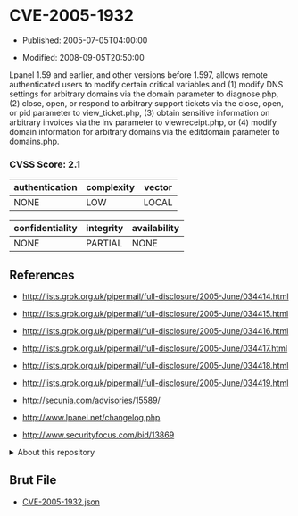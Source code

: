 # CVE-2005-1932

- Published: 2005-07-05T04:00:00

- Modified: 2008-09-05T20:50:00

Lpanel 1.59 and earlier, and other versions before 1.597, allows remote authenticated users to modify certain critical variables and (1) modify DNS settings for arbitrary domains via the domain parameter to diagnose.php, (2) close, open, or respond to arbitrary support tickets via the close, open, or pid parameter to view_ticket.php, (3) obtain sensitive information on arbitrary invoices via the inv parameter to viewreceipt.php, or (4) modify domain information for arbitrary domains via the editdomain parameter to domains.php.

### CVSS Score: **2.1**

| authentication | complexity | vector |
| --- | --- | --- |
| NONE | LOW | LOCAL |

| confidentiality | integrity | availability |
| --- | --- | --- |
| NONE | PARTIAL | NONE |

## References

* http://lists.grok.org.uk/pipermail/full-disclosure/2005-June/034414.html

* http://lists.grok.org.uk/pipermail/full-disclosure/2005-June/034415.html

* http://lists.grok.org.uk/pipermail/full-disclosure/2005-June/034416.html

* http://lists.grok.org.uk/pipermail/full-disclosure/2005-June/034417.html

* http://lists.grok.org.uk/pipermail/full-disclosure/2005-June/034418.html

* http://lists.grok.org.uk/pipermail/full-disclosure/2005-June/034419.html

* http://secunia.com/advisories/15589/

* http://www.lpanel.net/changelog.php

* http://www.securityfocus.com/bid/13869

<details>
<summary>About this repository</summary> 

  This repository is part of the project [Live Hack CVE](https://github.com/Live-Hack-CVE). Main website can be found [www.live-hack.org](https://www.live-hack.org) 
  
  Made by [Sn0wAlice](https://github.com/Sn0wAlice) for the people that care about security and need to have a feed of the latest CVEs. Hope you enjoy it, don't forget to star the repo and follow me on [Twitter](https://twitter.com/Sn0wAlice) and [Github](https://github.com/Sn0wAlice). And that is my [personnal website](https://www.alice-snow.me/)

  - [Home Page](https://github.com/Live-Hack-CVE)
  - [Framework](https://github.com/Live-Hack-CVE/cve-framework)
  - [CVE database](https://github.com/Live-Hack-CVE/full_database)
  - [Changelog](https://github.com/Live-Hack-CVE/Changelog)
</details>

## Brut File

* [CVE-2005-1932.json](https://raw.githubusercontent.com/Live-Hack-CVE/full_database/main/cves/2005/CVE-2005-1932.json)

